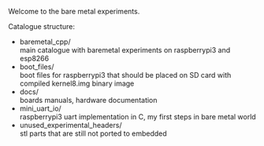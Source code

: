 Welcome to the bare metal experiments. 

Catalogue structure:
- baremetal_cpp/   
main catalogue with baremetal experiments on raspberrypi3 and esp8266
- boot_files/  
boot files for raspberrypi3 that should be placed on SD card with compiled kernel8.img binary image
- docs/  
boards manuals, hardware documentation
- mini_uart_io/  
raspberrypi3 uart implementation in C, my first steps in bare metal world
- unused_experimental_headers/  
stl parts that are still not ported to embedded
